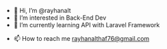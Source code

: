 - 👋 Hi, I’m @rayhanalt
- 👀 I’m interested in Back-End Dev
- 🌱 I’m currently learning API with Laravel Framework
<!--- - 💞️ I’m looking to collaborate on ... --->
- 📫 How to reach me rayhanalthaf76@gmail.com

<!---
rayhanalt/rayhanalt is a ✨ special ✨ repository because its `README.md` (this file) appears on your GitHub profile.
You can click the Preview link to take a look at your changes.
--->
